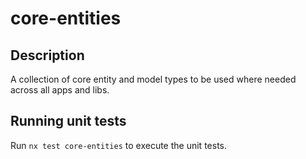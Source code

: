 # core-entities

## Description

A collection of core entity and model types to be used where needed across all apps and libs.

## Running unit tests

Run `nx test core-entities` to execute the unit tests.
